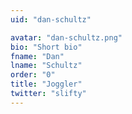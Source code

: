 ```yaml
---
uid: "dan-schultz"

avatar: "dan-schultz.png"
bio: "Short bio"
fname: "Dan"
lname: "Schultz"
order: "0"
title: "Joggler"
twitter: "slifty"
---
```

